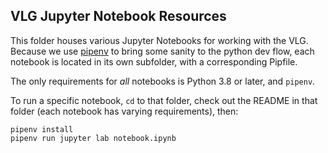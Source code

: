 ## VLG Jupyter Notebook Resources

This folder houses various Jupyter Notebooks for working with the VLG. Because we use [pipenv](https://pipenv.pypa.io/en/latest/) to bring some sanity to the python dev flow, each notebook is located in its own subfolder, with a corresponding Pipfile.

The only requirements for _all_ notebooks is Python 3.8 or later, and `pipenv`.

To run a specific notebook, `cd` to that folder, check out the README in that folder (each notebook has varying requirements), then:

```
pipenv install
pipenv run jupyter lab notebook.ipynb
```
